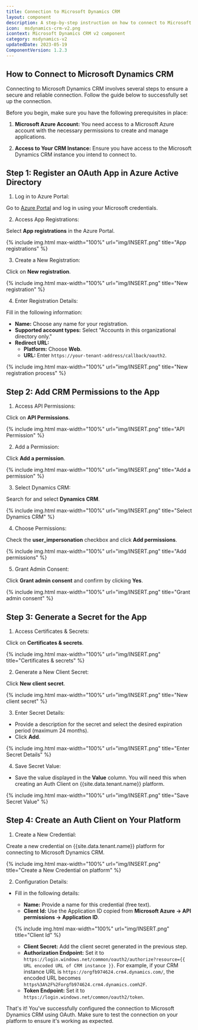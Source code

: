 ```yaml
---
title: Connection to Microsoft Dynamics CRM
layout: component
description: A step-by-step instruction on how to connect to Microsoft Dynamics CRM.
icon:  msdynamics-crm-v2.png
icontext: Microsoft Dynamics CRM v2 component
category: msdynamics-v2
updatedDate: 2023-05-19
ComponentVersion: 1.2.3
---
```


## How to Connect to Microsoft Dynamics CRM

Connecting to Microsoft Dynamics CRM involves several steps to ensure a secure and reliable connection. Follow the guide below to successfully set up the connection.

Before you begin, make sure you have the following prerequisites in place:

1. **Microsoft Azure Account:** You need access to a Microsoft Azure account with the necessary permissions to create and manage applications.

2. **Access to Your CRM Instance:** Ensure you have access to the Microsoft Dynamics CRM instance you intend to connect to.

## Step 1: Register an OAuth App in Azure Active Directory

1. Log in to Azure Portal:

Go to [Azure Portal](https://portal.azure.com/) and log in using your Microsoft credentials.

2. Access App Registrations:

Select **App registrations** in the Azure Portal.

{% include img.html max-width="100%" url="img/INSERT.png" title="App registrations" %}

3. Create a New Registration:

Click on **New registration**.

{% include img.html max-width="100%" url="img/INSERT.png" title="New registration" %}

4. Enter Registration Details:

Fill in the following information:

* **Name:** Choose any name for your registration.
* **Supported account types:** Select "Accounts in this organizational directory only."
* **Redirect URL:**
  * **Platform:** Choose **Web**.
  * **URL:** Enter `https://your-tenant-address/callback/oauth2`.

{% include img.html max-width="100%" url="img/INSERT.png" title="New registration process" %}

## Step 2: Add CRM Permissions to the App

1. Access API Permissions:

Click on **API Permissions**.

{% include img.html max-width="100%" url="img/INSERT.png" title="API Permission" %}

2. Add a Permission:

Click **Add a permission**.

{% include img.html max-width="100%" url="img/INSERT.png" title="Add a permission" %}

3. Select Dynamics CRM:

Search for and select **Dynamics CRM**.

{% include img.html max-width="100%" url="img/INSERT.png" title="Select Dynamics CRM" %}

4. Choose Permissions:

Check the **user_impersonation** checkbox and click **Add permissions**.

{% include img.html max-width="100%" url="img/INSERT.png" title="Add permissions" %}

5. Grant Admin Consent:

Click **Grant admin consent** and confirm by clicking **Yes**.

{% include img.html max-width="100%" url="img/INSERT.png" title="Grant admin consent" %}

## Step 3: Generate a Secret for the App

1. Access Certificates & Secrets:

Click on **Certificates & secrets**.

{% include img.html max-width="100%" url="img/INSERT.png" title="Certificates & secrets" %}

2. Generate a New Client Secret:

Click **New client secret**.

{% include img.html max-width="100%" url="img/INSERT.png" title="New client secret" %}

3. Enter Secret Details:

* Provide a description for the secret and select the desired expiration period (maximum 24 months).
* Click **Add**.

{% include img.html max-width="100%" url="img/INSERT.png" title="Enter Secret Details" %}

4. Save Secret Value:

* Save the value displayed in the **Value** column. You will need this when creating an Auth Client on {{site.data.tenant.name}} platform.

{% include img.html max-width="100%" url="img/INSERT.png" title="Save Secret Value" %}

## Step 4: Create an Auth Client on Your Platform

1. Create a New Credential:

Create a new credential on {{site.data.tenant.name}} platform for connecting to Microsoft Dynamics CRM.

{% include img.html max-width="100%" url="img/INSERT.png" title="Create a New Credential on platform" %}

2. Configuration Details:

* Fill in the following details:
  * **Name:** Provide a name for this credential (free text).
  * **Client Id:** Use the Application ID copied from **Microsoft Azure -> API permissions -> Application ID**.

  {% include img.html max-width="100%" url="img/INSERT.png" title="Client Id" %}

  * **Client Secret:** Add the client secret generated in the previous step.
  * **Authorization Endpoint:** Set it to `https://login.windows.net/common/oauth2/authorize?resource={{ URL encoded URL of CRM instance }}`. For example, if your CRM instance URL is `https://orgfb974624.crm4.dynamics.com/`, the encoded URL becomes `https%3A%2F%2Forgfb974624.crm4.dynamics.com%2F`.
  * **Token Endpoint:** Set it to `https://login.windows.net/common/oauth2/token`.

That's it! You've successfully configured the connection to Microsoft Dynamics CRM using OAuth. Make sure to test the connection on your platform to ensure it's working as expected.
